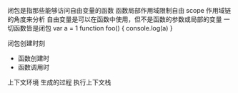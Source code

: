 闭包是指那些能够访问自由变量的函数
函数局部作用域限制自由 scope 作用域链的角度来分析
自由变量是可以在函数中使用，但不是函数的参数或局部的变量
一切函数皆是闭包
var a = 1
function foo() {
  console.log(a)
}

闭包创建时刻
- 函数创建时
- 函数调用时

上下文环境 生成的过程
执行上下文栈